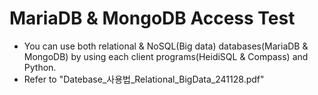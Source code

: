 MariaDB & MongoDB Access Test
==============================
* You can use both relational & NoSQL(Big data) databases(MariaDB & MongoDB) by using each client programs(HeidiSQL & Compass) and Python.
* Refer to "Datebase_사용법_Relational_BigData_241128.pdf"
